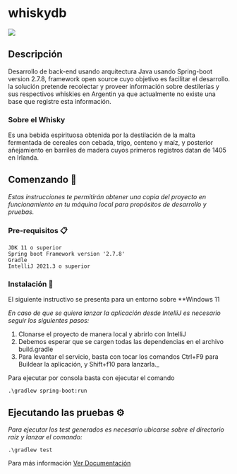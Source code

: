 # whiskydb
![](https://static.wixstatic.com/media/607a30_d6da6b014b674d5d87886234e7cb1e68~mv2.jpg/v1/fill/w_250,h_375,al_c,q_90,enc_auto/607a30_d6da6b014b674d5d87886234e7cb1e68~mv2.jpg)

## Descripción
Desarrollo de back-end usando arquitectura Java usando Spring-boot version 2.7.8, framework open source cuyo objetivo es facilitar el desarrollo.
la solución pretende recolectar y proveer información sobre destilerias y sus respectivos whiskies en Argentin ya que actualmente no existe una base que registre esta información.

### Sobre el Whisky
 Es una bebida espirituosa obtenida por la destilación de la malta fermentada de cereales con cebada, trigo, centeno y maíz,
y posterior añejamiento en barriles de madera cuyos primeros registros datan de 1405 en Irlanda.

## Comenzando 🚀

_Estas instrucciones te permitirán obtener una copia del proyecto en funcionamiento en tu máquina local para propósitos de desarrollo y pruebas._


### Pre-requisitos 📋

```
JDK 11 o superior
Spring boot Framework version '2.7.8'
Gradle 
IntelliJ 2021.3 o superior
```

### Instalación 🔧

El siguiente instructivo se presenta para un entorno sobre **Windows 11

_En caso de que se quiera lanzar la aplicación desde IntelliJ es necesario seguir los siguientes pasos:_

1. Clonarse el proyecto de manera local y abrirlo con IntelliJ
2. Debemos esperar que se cargen todas las dependencias en el archivo build.gradle
3. Para levantar el servicio, basta con tocar los comandos Ctrl+F9 para Buildear la aplicación, y Shift+f10 para lanzarla._

Para ejecutar por consola basta con ejecutar el comando

```
.\gradlew spring-boot:run
```
## Ejecutando las pruebas ⚙️

_Para ejecutar los test generados es necesario ubicarse sobre el directorio raiz y lanzar el comando:_

```console
.\gradlew test
```

Para más información [Ver Documentación](http://localhost:8080/swagger-ui/index.html#/)
